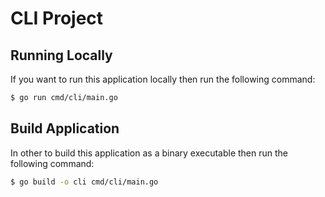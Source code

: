 CLI Project
==========================================

## Running Locally

If you want to run this application locally then run the following command:

```bash
$ go run cmd/cli/main.go
```

## Build Application

In other to build this application as a binary executable then run the following command:

```bash
$ go build -o cli cmd/cli/main.go
```